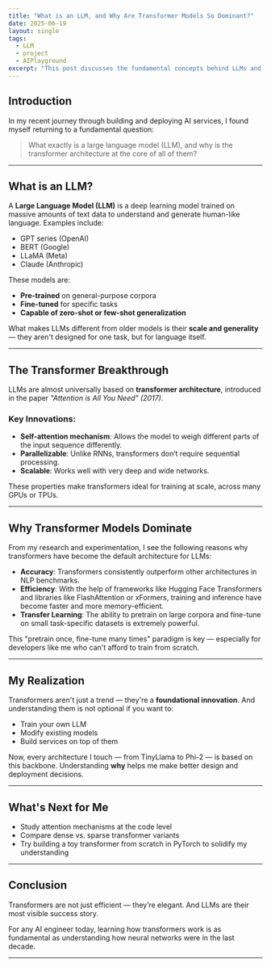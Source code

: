 ```yaml
---
title: "What is an LLM, and Why Are Transformer Models So Dominant?"  
date: 2025-06-19  
layout: single  
tags:  
  - LLM  
  - project  
  - AIPlayground  
excerpt: "This post discusses the fundamental concepts behind LLMs and transformer architecture, and explains why transformers have become the backbone of modern AI models."  
---
```


## Introduction  

In my recent journey through building and deploying AI services, I found myself returning to a fundamental question:  

> What exactly is a large language model (LLM), and why is the transformer architecture at the core of all of them?  

---

## What is an LLM?  

A **Large Language Model (LLM)** is a deep learning model trained on massive amounts of text data to understand and generate human-like language. Examples include:  
- GPT series (OpenAI)  
- BERT (Google)  
- LLaMA (Meta)  
- Claude (Anthropic)  

These models are:  
- **Pre-trained** on general-purpose corpora  
- **Fine-tuned** for specific tasks  
- **Capable of zero-shot or few-shot generalization**  

What makes LLMs different from older models is their **scale and generality** — they aren't designed for one task, but for language itself.  

---

## The Transformer Breakthrough  

LLMs are almost universally based on **transformer architecture**, introduced in the paper *"Attention is All You Need" (2017)*.  

### Key Innovations:  
- **Self-attention mechanism**: Allows the model to weigh different parts of the input sequence differently.  
- **Parallelizable**: Unlike RNNs, transformers don’t require sequential processing.  
- **Scalable**: Works well with very deep and wide networks.  

These properties make transformers ideal for training at scale, across many GPUs or TPUs.  

---

## Why Transformer Models Dominate  

From my research and experimentation, I see the following reasons why transformers have become the default architecture for LLMs:  

- **Accuracy**: Transformers consistently outperform other architectures in NLP benchmarks.  
- **Efficiency**: With the help of frameworks like Hugging Face Transformers and libraries like FlashAttention or xFormers, training and inference have become faster and more memory-efficient.  
- **Transfer Learning**: The ability to pretrain on large corpora and fine-tune on small task-specific datasets is extremely powerful.  

This "pretrain once, fine-tune many times" paradigm is key — especially for developers like me who can't afford to train from scratch.  

---

## My Realization  

Transformers aren't just a trend — they're a **foundational innovation**. And understanding them is not optional if you want to:  
- Train your own LLM  
- Modify existing models  
- Build services on top of them  

Now, every architecture I touch — from TinyLlama to Phi-2 — is based on this backbone. Understanding **why** helps me make better design and deployment decisions.  

---

## What's Next for Me  

- Study attention mechanisms at the code level  
- Compare dense vs. sparse transformer variants  
- Try building a toy transformer from scratch in PyTorch to solidify my understanding  

---

## Conclusion  

Transformers are not just efficient — they’re elegant. And LLMs are their most visible success story.  

For any AI engineer today, learning how transformers work is as fundamental as understanding how neural networks were in the last decade.  

---
